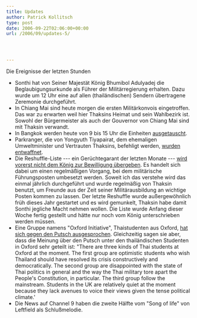 ```yaml
---
title: Updates
author: Patrick Kollitsch
type: post
date: 2006-09-22T02:06:00+00:00
url: /2006/09/updates-5/




---
```

Die Ereignisse der letzten Stunden

  * Sonthi hat von Seiner Majest&auml;t K&ouml;nig Bhumibol Adulyadej die Beglaubigungsurkunde als F&uuml;hrer der Milit&auml;rregierung erhalten. Dazu wurde um 12 Uhr eine auf allen (thail&auml;ndischen) Sendern &uuml;bertragene Zeremonie durchgef&uuml;hrt.
  * In Chiang Mai sind heute morgen die ersten Milit&auml;rkonvois eingetroffen. Das war zu erwarten weil hier Thaksins Heimat und sein Wahlbezirk ist. Sowohl der B&uuml;rgermeister als auch der Gouvernor von Chiang Mai sind mit Thaksin verwandt.
  * In Bangkok werden heute von 9 bis 15 Uhr die Einheiten [ausgetauscht][1].
  * Parkranger, die von Yongyuth Tiyapairat, dem ehemaligen Umweltminister und Vertrauten Thaksins, befehligt werden, [wurden entwaffnet][2]. 
  * Die Reshuffle-Liste --- ein Ger&uuml;chtegarant der letzten Monate --- [wird vorerst nicht dem K&ouml;nig zur Bewilligung &uuml;bergeben][3]. Es handelt sich dabei um einen regelm&auml;&szlig;igen Vorgang, bei dem milit&auml;rische F&uuml;hrungsposten umbesetzt werden. Soweit ich das verstehe wird das einmal j&auml;hrlich durchgef&uuml;hrt und wurde regelm&auml;&szlig;ig von Thaksin benutzt, um Freunde aus der Zeit seiner Milit&auml;rausbildung an wichtige Posten kommen zu lassen. Der letzte Reshuffle wurde au&szlig;ergew&ouml;hnlich fr&uuml;h dieses Jahr gestartet und es wird gemunkelt, Thaksin habe damit Sonthi jegliche Macht nehmen wollen. Die Liste wurde Anfang dieser Woche fertig gestellt und h&auml;tte nur noch vom K&ouml;nig unterschrieben werden m&uuml;ssen. 
  * Eine Gruppe namens "Oxford Initiative", Thaistudenten aus Oxford, [hat sich gegen den Putsch ausgesprochen][4]. Gleichzeitig sagen sie aber, dass die Meinung &uuml;ber den Putsch unter den thail&auml;ndischen Studenten in Oxford sehr geteilt ist: "There are three kinds of Thai students at Oxford at the moment. The first group are optimistic students who wish Thailand should have resolved its crisis constructively and democratically. The second group are disappointed with the state of Thai politics in general and the way the Thai military tore apart the People's Constitution, in particular. The third group follow the mainstream. Students in the UK are relatively quiet at the moment because they lack avenues to voice their views given the tense political climate.'
  * Die News auf Channel 9 haben die zweite H&auml;lfte vom "Song of life" von Leftfield als Schlu&szlig;melodie.

 [1]: http://www.nationmultimedia.com/breakingnews/read.php?newsid=30014343
 [2]: http://www.nationmultimedia.com/breakingnews/read.php?newsid=30014346
 [3]: http://www.nationmultimedia.com/breakingnews/read.php?newsid=30014344
 [4]: http://www.nationmultimedia.com/2006/09/22/headlines/headlines_30014348.php